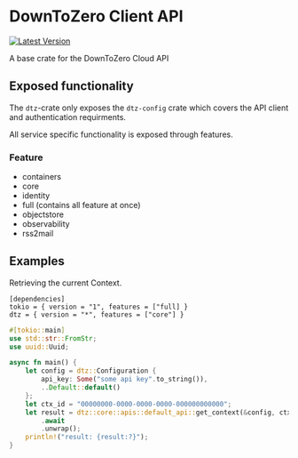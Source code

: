 # DownToZero Client API

[![Latest Version](https://img.shields.io/crates/v/dtz.svg)](https://crates.io/crates/dtz)

A base crate for the DownToZero Cloud API

## Exposed functionality

The `dtz`-crate only exposes the `dtz-config` crate which covers the API client and authentication requirments.

All service specific functionality is exposed through features.

### Feature

* containers
* core
* identity
* full (contains all feature at once)
* objectstore
* observability
* rss2mail

## Examples

Retrieving the current Context.

```
[dependencies]
tokio = { version = "1", features = ["full] }
dtz = { version = "*", features = ["core"] }
```

```rust
#[tokio::main]
use std::str::FromStr;
use uuid::Uuid;

async fn main() {
    let config = dtz::Configuration {
        api_key: Some("some api key".to_string()),
        ..Default::default()
    };
    let ctx_id = "00000000-0000-0000-0000-000000000000";
    let result = dtz::core::apis::default_api::get_context(&config, ctx_id)
        .await
        .unwrap();
    println!("result: {result:?}");
}
```
